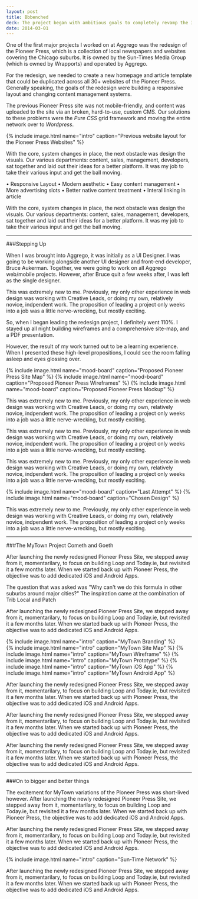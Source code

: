 ```yaml
---
layout: post
title: Bbbenched
deck: The project began with ambitious goals to completely revamp the 30-website network, but was, unfortunately, crippled by the fear of straying too far from the path.
date: 2014-03-01
---
```


One of the first major projects I worked on at Aggrego was the redesign of the Pioneer Press, which is a collection of local newspapers and websites covering the Chicago suburbs. It is owned by the Sun-Times Media Group (which is owned by Wrapports) and operated by Aggrego.

For the redesign, we needed to create a new homepage and article template that could be duplicated across all 30+ websites of the Pioneer Press. Generally speaking, the goals of the redesign were building a responsive layout and changing content management systems.

The previous Pioneer Press site was not mobile-friendly, and content was uploaded to the site via an broken, hard-to-use, custom CMS. Our solutions to these problems were the <em>Pure CSS</em> grid framework and moving the entire network over to <em>Wordpress</em>.

{% include image.html name="intro" caption="Previous website layout for the Pioneer Press Websites" %}

With the core, system changes in place, the next obstacle was design the visuals. Our various departments: content, sales, management, developers, sat together and laid out their ideas for a better platform. It was my job to take their various input and get the ball moving.

• Responsive Layout
• Modern aesthetic
• Easy content management
• More advertising slots
• Better native content treatment
• Interal linking in article

With the core, system changes in place, the next obstacle was design the visuals. Our various departments: content, sales, management, developers, sat together and laid out their ideas for a better platform. It was my job to take their various input and get the ball moving.

---

###Stepping Up

When I was brought into Aggrego, it was initially as a UI Designer. I was going to be working alongside another UI designer and front-end developer, Bruce Aukerman. Together, we were going to work on all Aggrego web/mobile projects. However, after Bruce quit a few weeks after, I was left as the single designer.

This was extremely new to me. Previously, my only other experience in web design was working with Creative Leads, or doing my own, relatively novice, indpendent work. The proposition of leading a project only weeks into a job was a little nerve-wrecking, but mostly exciting.

So, when I began leading the redesign project, I definitely went 110%. I stayed up all night building wireframes and a comprehensive site-map, and a PDF presentation.

However, the result of my work turned out to be a learning experience. When I presented these high-level propositions, I could see the room falling asleep and eyes glossing over.

{% include image.html name="mood-board" caption="Proposed Pioneer Press Site Map" %}
{% include image.html name="mood-board" caption="Proposed Pioneer Press Wireframes" %}
{% include image.html name="mood-board" caption="Proposed Pioneer Press Mockup" %}

This was extremely new to me. Previously, my only other experience in web design was working with Creative Leads, or doing my own, relatively novice, indpendent work. The proposition of leading a project only weeks into a job was a little nerve-wrecking, but mostly exciting.

This was extremely new to me. Previously, my only other experience in web design was working with Creative Leads, or doing my own, relatively novice, indpendent work. The proposition of leading a project only weeks into a job was a little nerve-wrecking, but mostly exciting.

This was extremely new to me. Previously, my only other experience in web design was working with Creative Leads, or doing my own, relatively novice, indpendent work. The proposition of leading a project only weeks into a job was a little nerve-wrecking, but mostly exciting.

{% include image.html name="mood-board" caption="Last Attempt" %}
{% include image.html name="mood-board" caption="Chosen Design" %}

This was extremely new to me. Previously, my only other experience in web design was working with Creative Leads, or doing my own, relatively novice, indpendent work. The proposition of leading a project only weeks into a job was a little nerve-wrecking, but mostly exciting.

---

###The MyTown Project Cometh and Goeth

After launching the newly redesigned Pioneer Press Site, we stepped away from it, momentarilary, to focus on building Loop and Today.ie, but revisited it a few months later. When we started back up with Pioneer Press, the objective was to add dedicated iOS and Android Apps.

The question that was asked was "Why can't we do this formula in other suburbs around major cities?" The inspiration came at the combination of Trib Local and Patch

After launching the newly redesigned Pioneer Press Site, we stepped away from it, momentarilary, to focus on building Loop and Today.ie, but revisited it a few months later. When we started back up with Pioneer Press, the objective was to add dedicated iOS and Android Apps.

{% include image.html name="intro" caption="MyTown Branding" %}  
{% include image.html name="intro" caption="MyTown Site Map" %}
{% include image.html name="intro" caption="MyTown Wireframe" %}
{% include image.html name="intro" caption="MyTown Prototype" %}
{% include image.html name="intro" caption="MyTown iOS App" %}
{% include image.html name="intro" caption="MyTown Android App" %}

After launching the newly redesigned Pioneer Press Site, we stepped away from it, momentarilary, to focus on building Loop and Today.ie, but revisited it a few months later. When we started back up with Pioneer Press, the objective was to add dedicated iOS and Android Apps.

After launching the newly redesigned Pioneer Press Site, we stepped away from it, momentarilary, to focus on building Loop and Today.ie, but revisited it a few months later. When we started back up with Pioneer Press, the objective was to add dedicated iOS and Android Apps.

After launching the newly redesigned Pioneer Press Site, we stepped away from it, momentarilary, to focus on building Loop and Today.ie, but revisited it a few months later. When we started back up with Pioneer Press, the objective was to add dedicated iOS and Android Apps.

---

###On to bigger and better things

The excitement for MyTown variations of the Pioneer Press was short-lived however.
After launching the newly redesigned Pioneer Press Site, we stepped away from it, momentarilary, to focus on building Loop and Today.ie, but revisited it a few months later. When we started back up with Pioneer Press, the objective was to add dedicated iOS and Android Apps.

After launching the newly redesigned Pioneer Press Site, we stepped away from it, momentarilary, to focus on building Loop and Today.ie, but revisited it a few months later. When we started back up with Pioneer Press, the objective was to add dedicated iOS and Android Apps.

{% include image.html name="intro" caption="Sun-Time Network" %}

After launching the newly redesigned Pioneer Press Site, we stepped away from it, momentarilary, to focus on building Loop and Today.ie, but revisited it a few months later. When we started back up with Pioneer Press, the objective was to add dedicated iOS and Android Apps.

